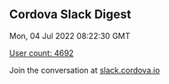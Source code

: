 ## Cordova Slack Digest
Mon, 04 Jul 2022 08:22:30 GMT

[User count: 4692](https://cordova.slack.com/)


Join the conversation at [slack.cordova.io](http://slack.cordova.io/)
